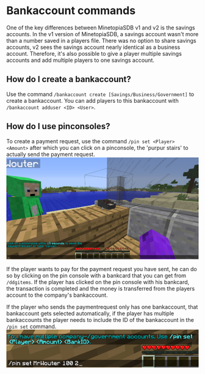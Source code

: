 # Bankaccount commands 

One of the key differences between MinetopiaSDB v1 and v2 is the savings accounts. In the v1 version of MinetopiaSDB, a savings account wasn't more than a number saved in a players file. There was no option to share savings accounts, v2 sees the savings account nearly identical as a business account. Therefore, it's also possible to give a player multiple savings accounts and add multiple players to one savings account.

## How do I create a bankaccount?
Use the command ``/bankaccount create [Savings/Business/Government]`` to create a bankaccount. You can add players to this bankaccount with ``/bankaccount adduser <ID> <User>``.

## How do I use pinconsoles?
To create a payment request, use the command ``/pin set <Player> <Amount>`` after which you can click on a pinconsole, the 'purpur stairs' to actually send the payment request.
![Pinconsole create payment request](../../pinconsole_setup_en.png)

If the player wants to pay for the payment request you have sent, he can do so by clicking on the pin console with a bankcard that you can get from ``/ddgitems``. If the player has clicked on the pin console with his bankcard, the transaction is completed and the money is transferred from the players account to the company's bankaccount.

If the player who sends the paymentrequest only has one bankaccount, that bankaccount gets selected automatically, if the player has multiple bankaccounts the player needs to include the ID of the bankaccount in the ``/pin set`` command.
![Pinconsole bankaccount select](../../pinconsole_multiple_bankaccounts_en.png)
